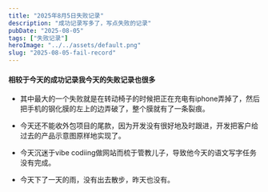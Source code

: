 ```yaml
---
title: "2025年8月5日失败记录"
description: "成功记录写多了，写点失败的记录"
pubDate: "2025-08-05"
tags: ["失败记录"]
heroImage: "../../assets/default.png"
slug: "2025-08-05-fail-record"
---
```


#### 相较于今天的成功记录我今天的失败记录也很多

- 其中最大的一个失败就是在转动椅子的时候把正在充电有iphone弄掉了，然后把手机的钢化膜的左上的边弄破了，整个膜就有了一条裂痕。

- 今天还不能收外包项目的尾款，因为开发没有很好地及时跟进，开发把客户给过去的产品示意图原样地实现了。

- 今天沉迷于vibe codiing做网站而梳于管教儿子，导致他今天的语文写字任务没有完成。

- 今天下了一天的雨，没有出去散步，昨天也没有。
